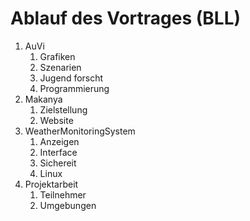 # Ablauf des Vortrages (BLL)

1. AuVi
    1. Grafiken
    1. Szenarien
    1. Jugend forscht
    1. Programmierung
1. Makanya
    1. Zielstellung
    1. Website
1. WeatherMonitoringSystem
    1. Anzeigen
    1. Interface
    1. Sichereit
    1. Linux
1. Projektarbeit
    1. Teilnehmer
    1. Umgebungen
